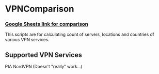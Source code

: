 # VPNComparison
### [Google Sheets link for comparison](https://docs.google.com/spreadsheets/d/1jSEVKH3HPVodMFmmtK3mGrp7WAPMOyAPi_IibnJGG5Q/)

This scripts are for calculating count of servers, locations and countries of various VPN services.

## Supported VPN Services
PIA
NordVPN (Doesn't "really" work...)